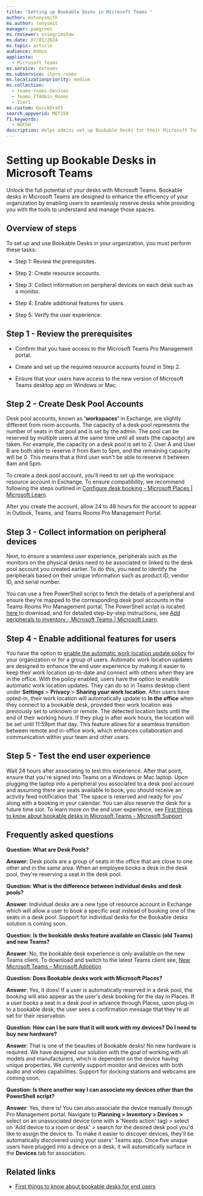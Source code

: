 ```yaml
---
title: "Setting up Bookable Desks in Microsoft Teams "  
author: mstonysmith
ms.author: tonysmit
manager: pamgreen
ms.reviewer: eviegrimshaw
ms.date: 07/01/2024  
ms.topic: article
audience: Admin
appliesto: 
  - Microsoft Teams
ms.service: msteams  
ms.subservice: itpro-rooms
ms.localizationpriority: medium
ms.collection: 
  - teams-rooms-devices
  - Teams_ITAdmin_Rooms
  - Tier1
ms.custom: QuickDraft 
search.appverid: MET150  
f1.keywords:
  - NOCSH  
description: Helps admins set up Bookable Desks for their Microsoft Teams organization.
---
```


# Setting up Bookable Desks in Microsoft Teams

Unlock the full potential of your desks with Microsoft Teams. Bookable desks in Microsoft Teams are designed to enhance the efficiency of your organization by enabling users to seamlessly reserve desks while providing you with the tools to understand and manage those spaces.

## Overview of steps  

To set up and use Bookable Desks in your organization, you must perform these tasks:

- Step 1: Review the prerequisites.

- Step 2: Create resource accounts.

- Step 3: Collect information on peripheral devices on each desk such as a monitor.

- Step 4: Enable additional features for users. 

- Step 5: Verify the user experience. 

## Step 1 - Review the prerequisites 

- Confirm that you have access to the Microsoft Teams Pro Management portal.

- Create and set up the required resource accounts found in Step 2.
- Ensure that your users have access to the new version of Microsoft Teams desktop app on Windows or Mac.

## Step 2 - Create Desk Pool Accounts

Desk pool accounts, known as **'workspaces'** in Exchange, are slightly different from room accounts. The capacity of a desk pool represents the number of seats in that pool and is set by the admin. The pool can be reserved by multiple users at the same time until all seats (the capacity) are taken. For example, the capacity on a desk pool is set to 2. User A and User B are both able to reserve it from 8am to 5pm, and the remaining capacity will be 0. This means that a third user won't be able to reserve it between 8am and 5pm.

To create a desk pool account, you'll need to set up the workspace resource account in Exchange. To ensure compatibility, we recommend following the steps outlined in [Configure desk booking - Microsoft Places | Microsoft Learn](/microsoft-365/places/configure-desk-booking?branch=main#configure-desk-pools).

After you create the account, allow 24 to 48 hours for the account to appear in Outlook, Teams, and Teams Rooms Pro Management Portal.

## Step 3 - Collect information on peripheral devices

Next, to ensure a seamless user experience, peripherals such as the monitors on the physical desks need to be associated or linked to the desk pool account you created earlier. To do this, you need to identify the peripherals based on their unique information such as product ID, vendor ID, and serial number.

You can use a free PowerShell script to fetch the details of a peripheral and ensure they're mapped to the corresponding desk pool accounts in the Teams Rooms Pro Management portal. The PowerShell script is located [here ](https://www.microsoft.com/en-us/download/details.aspx?id=106063)to download, and for detailed step-by-step instructions, see [Add peripherals to inventory - Microsoft Teams | Microsoft Learn](/microsoftteams/rooms/get-peripheral-information).

## Step 4 - Enable additional features for users

You have the option to [enable the automatic work location update policy](/powershell/module/teams/new-csteamsworklocationdetectionpolicy) for your organization or for a group of users. Automatic work location updates are designed to enhance the end user experience by making it easier to keep their work location up-to-date and connect with others when they are in the office. With the policy enabled, users have the option to enable automatic work location updates. They can do so in Teams desktop client under **Settings** > **Privacy** > **Sharing your work location**. After users have opted-in, their work location will automatically update to **In the office** when they connect to a bookable desk, provided their work location was previously set to unknown or remote. The detected location lasts until the end of their working hours. If they plug in after work hours, the location will be set until 11:59pm that day. This feature allows for a seamless transition between remote and in-office work, which enhances collaboration and communication within your team and other users. 

## Step 5 - Test the end user experience

Wait 24 hours after associating to test this experience. After that point, ensure that you're signed into Teams on a Windows or Mac laptop. Upon plugging the laptop into a peripheral you associated to a desk pool account and assuming there are seats available to book, you should receive an activity feed notification that 'The space is reserved and ready for you' along with a booking in your calendar. You can also reserve the desk for a future time slot. To learn more on the end user experience, see [First things to know about bookable desks in Microsoft Teams - Microsoft Support](https://support.microsoft.com/en-us/office/first-things-to-know-about-bookable-desks-in-microsoft-teams-5d10c217-1205-48a1-a883-ff4533f4ae71?preview=true)

## Frequently asked questions

**Question: What are Desk Pools?**  

**Answer:** Desk pools are a group of seats in the office that are close to one other and in the same area. When an employee books a desk in the desk pool, they're reserving a seat in the desk pool.

**Question: What is the difference between individual desks** **and desk pools?**

**Answer**: Individual desks are a new type of resource account in Exchange which will allow a user to book a specific seat instead of booking one of the seats in a desk pool. Support for individual desks for the Bookable desks solution is coming soon.

**Question:** **Is the bookable desks feature available on Classic (old Teams) and new Teams?**

**Answer**: No, the bookable desk experience is only available on the new Teams client. To download and switch to the latest Teams client see, [New Microsoft Teams – Microsoft Adoption](https://adoption.microsoft.com/en-us/new-microsoft-teams/)

**Question: Does Bookable** **desks work with Microsoft Places?**

**Answer**: Yes, it does! If a user is automatically reserved in a desk pool, the booking will also appear as the user's desk booking for the day in Places. If a user books a seat in a desk pool in advance through Places, upon plug-in to a bookable desk, the user sees a confirmation message that they're all set for their reservation.

**Question: How can I be sure that it will work with my devices? Do I need** **to buy new hardware?**

**Answer**: That is one of the beauties of Bookable desks! No new hardware is required. We have designed our solution with the goal of working with all models and manufacturers, which is dependent on the device having unique properties. We currently support monitor and devices with both audio and video capabilities. Support for docking stations and webcams are coming soon. 

**Question: Is there another way I can associate my devices other than the PowerShell script?**

**Answer**: Yes, there is! You can also associate the device manually through Pro Management portal. Navigate to **Planning > Inventory > Devices >** select on an unassociated device (one with a 'Needs action' tag) > select on 'Add device to a room or desk' > search for the desired desk pool you'd like to assign the device to. To make it easier to discover devices, they'll be automatically discovered using your users' Teams app. Once five unique users have plugged into a device on a desk, it will automatically surface in the **Devices** tab for association.

## Related links

- [First things to know about bookable desks for end users](https://support.microsoft.com/office/first-things-to-know-about-bookable-desks-5d10c217-1205-48a1-a883-ff4533f4ae71)

